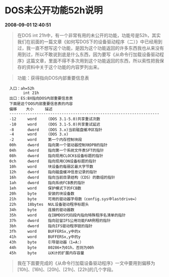 # DOS未公开功能52h说明  
**2008-09-01 12:40:51**

> 在DOS int 21h中，有一个非常有用的未公开的功能，功能号是52h，其实我们在前面的一篇文章《如何写DOS下的设备驱动程序（二）》中已经用到过，我一直不想写这个功能，是因为这个功能返回的许多东西我也从来没有用到过，所以不敢说到底是什么东西，因为要写《从命令行加载设备驱动程序》这篇文章，里面不得不多次用到这个功能返回的东西，所以索性把我保存的资料中关于这个功能的内容罗列出来。

> 功能：获得指向DOS内部重要信息表
  ```
    入口：ah=52h
          int 21h
    出口：ES:BX指向DOS内部重要信息表
    下面是这个DOS内部重要信息表的内容
    偏移    大小     描述
    ------------------------------------------------------------------
    -12     word     (DOS 3.1-5.0)共享重试次数
    -10     word     (DOS 3.1-5.0)共享重试延迟
    -8      dword    (DOS 3.x)当前磁盘缓冲区指针
    -4      word     (DOS 3.x)
    -2      word     第一个内存控制块段
    00h     dword    指向第一个驱动器控制块DPB的指针
    04h     dword    指向第一个系统文件表SFT的指针
    08h     dword    指向现用CLOCK$设备标题的指针
    0ch     dword    指向现用CON设备标题的指针
    10h     word     块设备的每扇区最大字节数
    12h     dword    指向磁盘缓冲信息记录的指针
    16h     dword    指向当前目录结构（CDS）的数组的指针
    1ah     dword    指向系统FCB表的指针
    1eh     word     保护模式下的FCB数
    20h     byte     安装的块设备数
    21h     byte     可用的驱动器字母数（config.sys中lastdrive=）
    22h     18bytes  NUL设备驱动程序标题头
    34h     byte     连接的驱动器数
    35h     word     在IBMDOS代码段内指向特殊程序名清单的指针
    37h     dword    指向驻留IFS公用功能FAR例程的指针
    3bh     dword    指向IFS驱动程序链的指针
    3fh     word     BUFFERSx,y中的x
    41h     word     BUFFERSx,y中的y
    43h     byte     引导驱动器（1=A:）
    44h     byte     80286+为01h，否则为00h
    45h     byte     以K计的扩展内存容量
  ```
> 我在下面要完成的《从命令行加载设备驱动程序》一文中要用到偏移为[10h]、[16h]、[20h]、[21h]、[22h]的几个字段。
   
